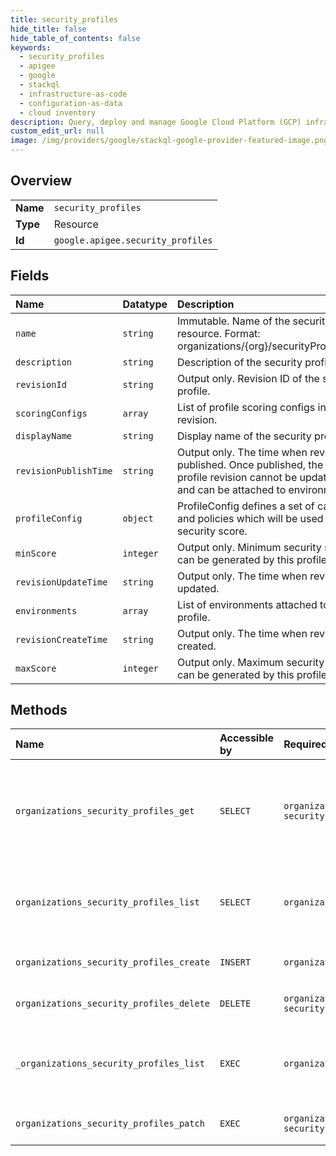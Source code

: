 ```yaml
---
title: security_profiles
hide_title: false
hide_table_of_contents: false
keywords:
  - security_profiles
  - apigee
  - google    
  - stackql
  - infrastructure-as-code
  - configuration-as-data
  - cloud inventory
description: Query, deploy and manage Google Cloud Platform (GCP) infrastructure and resources using SQL
custom_edit_url: null
image: /img/providers/google/stackql-google-provider-featured-image.png
---
```

  
    

## Overview
<table><tbody>
<tr><td><b>Name</b></td><td><code>security_profiles</code></td></tr>
<tr><td><b>Type</b></td><td>Resource</td></tr>
<tr><td><b>Id</b></td><td><code>google.apigee.security_profiles</code></td></tr>
</tbody></table>

## Fields
| Name | Datatype | Description |
|:-----|:---------|:------------|
| `name` | `string` | Immutable. Name of the security profile resource. Format: organizations/&#123;org&#125;/securityProfiles/&#123;profile&#125; |
| `description` | `string` | Description of the security profile. |
| `revisionId` | `string` | Output only. Revision ID of the security profile. |
| `scoringConfigs` | `array` | List of profile scoring configs in this revision. |
| `displayName` | `string` | Display name of the security profile. |
| `revisionPublishTime` | `string` | Output only. The time when revision was published. Once published, the security profile revision cannot be updated further and can be attached to environments. |
| `profileConfig` | `object` | ProfileConfig defines a set of categories and policies which will be used to compute security score. |
| `minScore` | `integer` | Output only. Minimum security score that can be generated by this profile. |
| `revisionUpdateTime` | `string` | Output only. The time when revision was updated. |
| `environments` | `array` | List of environments attached to security profile. |
| `revisionCreateTime` | `string` | Output only. The time when revision was created. |
| `maxScore` | `integer` | Output only. Maximum security score that can be generated by this profile. |
## Methods
| Name | Accessible by | Required Params | Description |
|:-----|:--------------|:----------------|:------------|
| `organizations_security_profiles_get` | `SELECT` | `organizationsId, securityProfilesId` | GetSecurityProfile gets the specified security profile. Returns NOT_FOUND if security profile is not present for the specified organization. |
| `organizations_security_profiles_list` | `SELECT` | `organizationsId` | ListSecurityProfiles lists all the security profiles associated with the org including attached and unattached profiles. |
| `organizations_security_profiles_create` | `INSERT` | `organizationsId` | CreateSecurityProfile create a new custom security profile. |
| `organizations_security_profiles_delete` | `DELETE` | `organizationsId, securityProfilesId` | DeleteSecurityProfile delete a profile with all its revisions. |
| `_organizations_security_profiles_list` | `EXEC` | `organizationsId` | ListSecurityProfiles lists all the security profiles associated with the org including attached and unattached profiles. |
| `organizations_security_profiles_patch` | `EXEC` | `organizationsId, securityProfilesId` | UpdateSecurityProfile update the metadata of security profile. |
